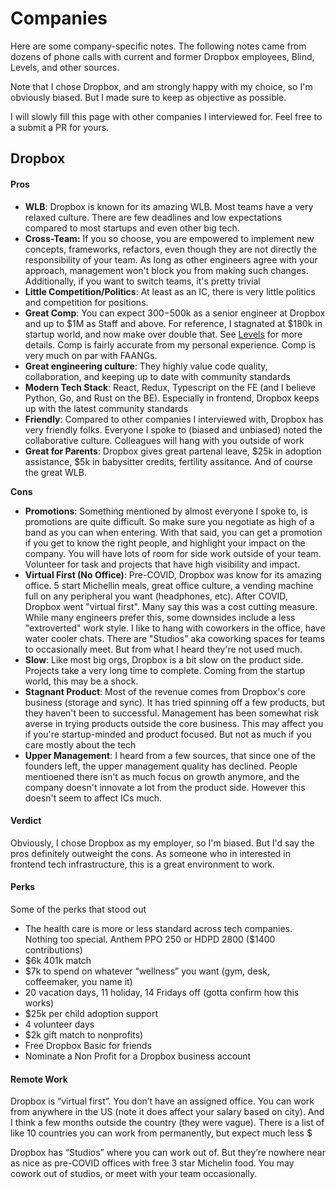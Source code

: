# Companies

Here are some company-specific notes. The following notes came from dozens of phone calls with current and former Dropbox employees, Blind, Levels, and other sources.

Note that I chose Dropbox, and am strongly happy with my choice, so I'm obviously biased. But I made sure to keep as objective as possible.

I will slowly fill this page with other companies I interviewed for. Feel free to a submit a PR for yours.

## Dropbox

#### Pros

* **WLB**: Dropbox is known for its amazing WLB. Most teams have a very relaxed culture. There are few deadlines and low expectations compared to most startups and even other big tech.&#x20;
* **Cross-Team:** If you so choose, you are empowered to implement new concepts, frameworks, refactors, even though they are not directly the responsibility of your team. As long as other engineers agree with your approach, management won't block you from making such changes. Additionally, if you want to switch teams, it's pretty trivial
* **Little Competition/Politics**: At least as an IC, there is very little politics and competition for positions.
* **Great Comp**: You can expect $300-$500k as a senior engineer at Dropbox and up to $1M as Staff and above. For reference, I stagnated at $180k in startup world, and now make over double that. See [Levels](https://www.levels.fyi/company/Dropbox/salaries/Software-Engineer/) for more details. Comp is fairly accurate from my personal experience. Comp is very much on par with FAANGs.
* **Great engineering culture**: They highly value code quality, collaboration, and keeping up to date with community standards
* **Modern Tech Stack**: React, Redux, Typescript on the FE (and I believe Python, Go, and Rust on the BE). Especially in frontend, Dropbox keeps up with the latest community standards
* **Friendly**: Compared to other companies I interviewed with, Dropbox has very friendly folks. Everyone I spoke to (biased and unbiased) noted the collaborative culture. Colleagues will hang with you outside of work
* **Great for Parents**: Dropbox gives great partenal leave, $25k in adoption assistance, $5k in babysitter credits, fertility assitance. And of course the great WLB.

**Cons**

* **Promotions**: Something mentioned by almost everyone I spoke to, is promotions are quite difficult. So make sure you negotiate as high of a band as you can when entering. With that said, you can get a promotion if you get to know the right people, and highlight your impact on the company. You will have lots of room for side work outside of your team. Volunteer for task and projects that have high visibility and impact.
* **Virtual First (No Office)**: Pre-COVID, Dropbox was know for its amazing office. 5 start Michellin meals, great office culture, a vending machine full on any peripheral you want (headphones, etc). After COVID, Dropbox went "virtual first". Many say this was a cost cutting measure. While many engineers prefer this, some downsides include a less "extroverted" work style. I like to hang with coworkers in the office, have water cooler chats. There are "Studios" aka coworking spaces for teams to occasionally meet. But from what I heard they're not used much.
* **Slow**: Like most big orgs, Dropbox is a bit slow on the product side. Projects take a very long time to complete. Coming from the startup world, this may be a shock.
* **Stagnant Product**: Most of the revenue comes from Dropbox's core business (storage and sync). It has tried spinning off a few products, but they haven't been to successful. Management has been somewhat risk averse in trying products outside the core business. This may affect you if you're startup-minded and product focused. But not as much if you care mostly about the tech
* **Upper Management**: I heard from a few sources, that since one of the founders left, the upper management quality has declined. People mentioened there isn't as much focus on growth anymore, and the company doesn't innovate a lot from the product side. However this doesn't seem to affect ICs much.

#### Verdict

Obviously, I chose Dropbox as my employer, so I'm biased. But I'd say the pros definitely outweight the cons. As someone who in interested in frontend tech infrastructure, this is a great environment to work.

#### Perks

Some of the perks that stood out

* The health care is more or less standard across tech companies. Nothing too special. Anthem PPO 250 or HDPD 2800 ($1400 contributions)
* $6k 401k match
* $7k to spend on whatever “wellness” you want (gym, desk, coffeemaker, you name it)
* 20 vacation days, 11 holiday, 14 Fridays off (gotta confirm how this works)
* $25k per child adoption support
* 4 volunteer days&#x20;
* $2k gift match to nonprofits)
* Free Dropbox Basic for friends
* Nominate a Non Profit for a Dropbox business account

#### Remote Work

Dropbox is “virtual first”. You don’t have an assigned office. You can work from anywhere in the US (note it does affect your salary based on city). And I think a few months outside the country (they were vague). There is a list of like 10 countries you can work from permanently, but expect much less $

Dropbox has “Studios” where you can work out of. But they’re nowhere near as nice as pre-COVID offices with free 3 star Michelin food. You may cowork out of studios, or meet with your team occasionally.
